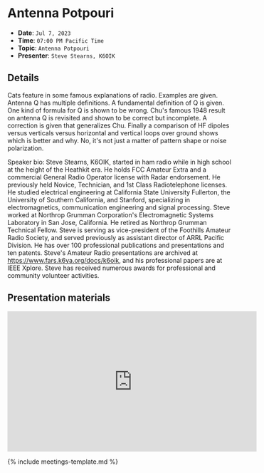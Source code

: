 # Antenna Potpouri

* **Date**: `Jul 7, 2023`
* **Time**: `07:00 PM Pacific Time`
* **Topic**: `Antenna Potpouri`
* **Presenter**: `Steve Stearns, K6OIK`

## Details

Cats feature in some famous explanations of radio. Examples are given. Antenna Q has multiple definitions. A fundamental definition of Q is given. One kind of formula for Q is shown to be wrong. Chu's famous 1948 result on antenna Q is revisited and shown to be correct but incomplete. A correction is given that generalizes Chu.   Finally a comparison of HF dipoles versus verticals versus horizontal and vertical loops over ground shows which is better and why. No, it's not just a matter of pattern shape or noise polarization.


Speaker bio:   Steve Stearns, K6OIK, started in ham radio while in high school at the height of the Heathkit era.   He holds FCC Amateur Extra and a commercial General Radio Operator license with Radar endorsement.   He previously held Novice, Technician, and 1st Class Radiotelephone licenses.   He studied electrical engineering at California State University Fullerton, the University of Southern California, and Stanford, specializing in electromagnetics, communication engineering and signal processing.   Steve worked at Northrop Grumman Corporation's Electromagnetic Systems Laboratory in San Jose, California.   He retired as Northrop Grumman Technical Fellow.   Steve is serving as vice-president of the Foothills Amateur Radio Society, and served previously as assistant director of ARRL Pacific Division.   He has over 100 professional publications and presentations and ten patents.   Steve's Amateur Radio presentations are archived at  <https://www.fars.k6ya.org/docs/k6oik>, and his professional papers are at IEEE Xplore.   Steve has received numerous awards for professional and community volunteer activities.


## Presentation materials

<iframe width="560" height="315" src="https://www.youtube.com/embed/25C802gdg30?si=vAPE8xVqkP75nLJj" title="YouTube video player" frameborder="0" allow="accelerometer; autoplay; clipboard-write; encrypted-media; gyroscope; picture-in-picture; web-share" referrerpolicy="strict-origin-when-cross-origin" allowfullscreen></iframe>

{% include meetings-template.md %}

